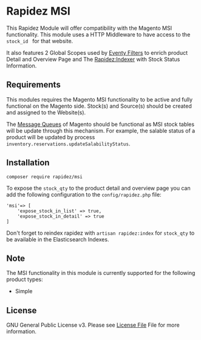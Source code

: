 # Rapidez MSI
This Rapidez Module will offer compatibility with the Magento MSI functionality.
This module uses a HTTP Middleware to have access to the ```stock_id ``` for that website. 

It also features 2 Global Scopes used by [Eventy Filters](https://docs.rapidez.io/0.x/package-development.html#eventy-filters) to enrich product Detail and Overview Page and The [Rapidez:Indexer](https://docs.rapidez.io/0.x/indexer.html#indexer) with Stock Status Information.

## Requirements
This modules requires the Magento MSI functionality to be active and fully functional on the Magento side.
Stock(s) and Source(s) should be created and assigned to the Website(s).

The [Message Queues](https://devdocs.magento.com/guides/v2.4/extension-dev-guide/message-queues/message-queues.html) of Magento should be functional as MSI stock tables will be update through this mechanism. For example, the salable status of a product will be updated by process ` inventory.reservations.updateSalabilityStatus`.

## Installation
```composer require rapidez/msi```

To expose the `stock_qty` to the product detail and overview page you can add the following configuration to the ```config/rapidez.php``` file:
```
'msi'=> [
    'expose_stock_in_list' => true,
    'expose_stock_in_detail' => true
]

```
Don't forget to reindex rapidez with `artisan rapidez:index` for `stock_qty` to be available in the Elasticsearch Indexes.

## Note
The MSI functionality in this module is currently supported for the following product types:
- Simple

## License
GNU General Public License v3. Please see [License File](LICENSE) File for more information.
